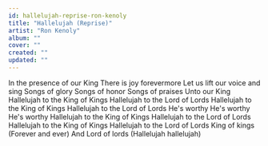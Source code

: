 ```yaml
---
id: hallelujah-reprise-ron-kenoly
title: "Hallelujah (Reprise)"
artist: "Ron Kenoly"
album: ""
cover: ""
created: ""
updated: ""
---
```


In the presence of our King
There is joy forevermore
Let us lift our voice and sing
Songs of glory
Songs of honor
Songs of praises
Unto our King
Hallelujah to the King of Kings
Hallelujah to the Lord of Lords
Hallelujah to the King of Kings
Hallelujah to the Lord of Lords
He's worthy
He's worthy
He's worthy
Hallelujah to the King of Kings
Hallelujah to the Lord of Lords
Hallelujah to the King of Kings
Hallelujah to the Lord of Lords
King of kings
(Forever and ever)
And Lord of lords
(Hallelujah hallelujah)